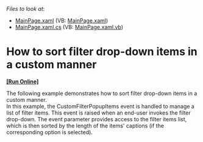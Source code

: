 <!-- default file list -->
*Files to look at*:

* [MainPage.xaml](./CS/DXPivotGrid_CustomFilterItemsSorting/MainPage.xaml) (VB: [MainPage.xaml](./VB/DXPivotGrid_CustomFilterItemsSorting/MainPage.xaml))
* [MainPage.xaml.cs](./CS/DXPivotGrid_CustomFilterItemsSorting/MainPage.xaml.cs) (VB: [MainPage.xaml.vb](./VB/DXPivotGrid_CustomFilterItemsSorting/MainPage.xaml.vb))
<!-- default file list end -->
# How to sort filter drop-down items in a custom manner
<!-- run online -->
**[[Run Online]](https://codecentral.devexpress.com/e3849)**
<!-- run online end -->


<p>The following example demonstrates how to sort filter drop-down items in a custom manner.<br />
In this example, the CustomFilterPopupItems event is handled to manage a list of filter items. This event is raised when an end-user invokes the filter drop-down. The event parameter provides access to the filter items list, which is then sorted by the length of the items' captions (if the corresponding option is selected).</p><br />


<br/>


